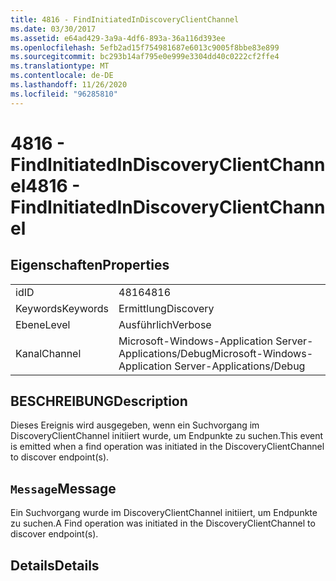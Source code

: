 ```yaml
---
title: 4816 - FindInitiatedInDiscoveryClientChannel
ms.date: 03/30/2017
ms.assetid: e64ad429-3a9a-4df6-893a-36a116d393ee
ms.openlocfilehash: 5efb2ad15f754981687e6013c9005f8bbe83e899
ms.sourcegitcommit: bc293b14af795e0e999e3304dd40c0222cf2ffe4
ms.translationtype: MT
ms.contentlocale: de-DE
ms.lasthandoff: 11/26/2020
ms.locfileid: "96285810"
---
```

# <a name="4816---findinitiatedindiscoveryclientchannel"></a><span data-ttu-id="4106e-102">4816 - FindInitiatedInDiscoveryClientChannel</span><span class="sxs-lookup"><span data-stu-id="4106e-102">4816 - FindInitiatedInDiscoveryClientChannel</span></span>

## <a name="properties"></a><span data-ttu-id="4106e-103">Eigenschaften</span><span class="sxs-lookup"><span data-stu-id="4106e-103">Properties</span></span>  
  
|||  
|-|-|  
|<span data-ttu-id="4106e-104">id</span><span class="sxs-lookup"><span data-stu-id="4106e-104">ID</span></span>|<span data-ttu-id="4106e-105">4816</span><span class="sxs-lookup"><span data-stu-id="4106e-105">4816</span></span>|  
|<span data-ttu-id="4106e-106">Keywords</span><span class="sxs-lookup"><span data-stu-id="4106e-106">Keywords</span></span>|<span data-ttu-id="4106e-107">Ermittlung</span><span class="sxs-lookup"><span data-stu-id="4106e-107">Discovery</span></span>|  
|<span data-ttu-id="4106e-108">Ebene</span><span class="sxs-lookup"><span data-stu-id="4106e-108">Level</span></span>|<span data-ttu-id="4106e-109">Ausführlich</span><span class="sxs-lookup"><span data-stu-id="4106e-109">Verbose</span></span>|  
|<span data-ttu-id="4106e-110">Kanal</span><span class="sxs-lookup"><span data-stu-id="4106e-110">Channel</span></span>|<span data-ttu-id="4106e-111">Microsoft-Windows-Application Server-Applications/Debug</span><span class="sxs-lookup"><span data-stu-id="4106e-111">Microsoft-Windows-Application Server-Applications/Debug</span></span>|  
  
## <a name="description"></a><span data-ttu-id="4106e-112">BESCHREIBUNG</span><span class="sxs-lookup"><span data-stu-id="4106e-112">Description</span></span>  

 <span data-ttu-id="4106e-113">Dieses Ereignis wird ausgegeben, wenn ein Suchvorgang im DiscoveryClientChannel initiiert wurde, um Endpunkte zu suchen.</span><span class="sxs-lookup"><span data-stu-id="4106e-113">This event is emitted when a find operation was initiated in the DiscoveryClientChannel to discover endpoint(s).</span></span>  
  
## <a name="message"></a><span data-ttu-id="4106e-114">`Message`</span><span class="sxs-lookup"><span data-stu-id="4106e-114">Message</span></span>  

 <span data-ttu-id="4106e-115">Ein Suchvorgang wurde im DiscoveryClientChannel initiiert, um Endpunkte zu suchen.</span><span class="sxs-lookup"><span data-stu-id="4106e-115">A Find operation was initiated in the DiscoveryClientChannel to discover endpoint(s).</span></span>  
  
## <a name="details"></a><span data-ttu-id="4106e-116">Details</span><span class="sxs-lookup"><span data-stu-id="4106e-116">Details</span></span>
